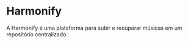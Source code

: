 # Harmonify
A Harmonify é uma plataforma para subir e recuperar músicas em um repositório centralizado.
